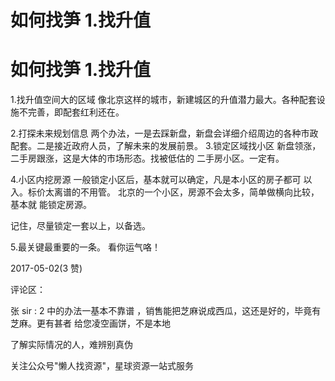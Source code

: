 # 如何找笋 1.找升值

# 如何找笋 1.找升值

1.找升值空间大的区域 像北京这样的城市，新建城区的升值潜力最大。各种配套设 施不完善，即配套红利还在。

2.打探未来规划信息 两个办法，一是去踩新盘，新盘会详细介绍周边的各种市政 配套。二是接近政府人员，了解未来的发展前景。 3.锁定区域找小区 新盘领涨，二手房跟涨，这是大体的市场形态。找被低估的 二手房小区。一定有。

4.小区内挖房源 一般锁定小区后，基本就可以确定，凡是本小区的房子都可 以入。标价太离谱的不用管。 北京的一个小区，房源不会太多，简单做横向比较，基本就 能锁定房源。

记住，尽量锁定一套以上，以备选。

5.最关键最重要的一条。 看你运气咯！

2017-05-02(3 赞)

评论区：

张 sir : 2 中的办法一基本不靠谱 ，销售能把芝麻说成西瓜，这还是好的，毕竟有芝麻。更有甚者 给您凌空画饼，不是本地

了解实际情况的人，难辨别真伪

关注公众号"懒人找资源"，星球资源一站式服务